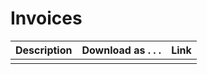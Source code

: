 # Invoices

| Description | Download as . . . | Link |
| ----------- | ----------------- | ---- |
| | | |
